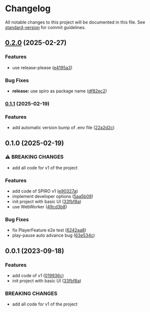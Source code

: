 # Changelog

All notable changes to this project will be documented in this file. See [standard-version](https://github.com/conventional-changelog/standard-version) for commit guidelines.

## [0.2.0](https://github.com/hvoecking/spiro/compare/v0.1.1...v0.2.0) (2025-02-27)


### Features

* use release-please ([e4195a3](https://github.com/hvoecking/spiro/commit/e4195a3334eb9b21d9cca7958e2e558c38ea4173))


### Bug Fixes

* **release:** use spiro as package name ([df82ec2](https://github.com/hvoecking/spiro/commit/df82ec298611f5f6b1aa09f0d22af545429b6d8f))

### [0.1.1](https://github.com/hvoecking/spiro/compare/v0.1.0...v0.1.1) (2025-02-19)


### Features

* add automatic version bump of .env file ([22a2d2c](https://github.com/hvoecking/spiro/commit/22a2d2cf8abab933d64629ef5bfbc0c9d499ba6b))

## 0.1.0 (2025-02-19)


### ⚠ BREAKING CHANGES

* add all code for v1 of the project

### Features

* add code of SPIRO v1 ([e90327a](https://github.com/hvoecking/spiro/commit/e90327a2566c6605c1856f9fdc927dd32fc67b8a))
* implement developer options ([5aa5b09](https://github.com/hvoecking/spiro/commit/5aa5b098dcbb6c1ec4ab03bcc5061bea6014f85c))
* init project with basic UI ([33fbf8a](https://github.com/hvoecking/spiro/commit/33fbf8a9c2612a04ca79afdadff7a3f77d7865fb))
* use WebWorker ([49cd3b8](https://github.com/hvoecking/spiro/commit/49cd3b8494d7fb3e735e91100f13eb0676803599))


### Bug Fixes

* fix PlayerFeature e2e test ([6242aa8](https://github.com/hvoecking/spiro/commit/6242aa8684c77c77ff60de86618e5a62bc5ec6ac))
* play-pause auto advance bug ([63e534c](https://github.com/hvoecking/spiro/commit/63e534cc26ca07a42643e9043cd57e70876ef494))

## 0.0.1 (2023-09-18)


### Features

* add code of v1 ([019936c](https://github.com/hvoecking/spiro/commit/019936ccd1381ca160da5fecf868be08a592980b))
* init project with basic UI ([33fbf8a](https://github.com/hvoecking/spiro/commit/33fbf8a9c2612a04ca79afdadff7a3f77d7865fb))


### BREAKING CHANGES

* add all code for v1 of the project
